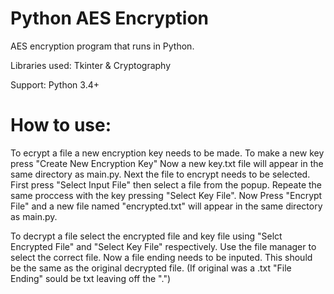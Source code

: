 # Python AES Encryption
AES encryption program that runs in Python.

Libraries used:
Tkinter & Cryptography

Support:
Python 3.4+

# How to use:
To ecrypt a file a new encryption key needs to be made. To make a new key press "Create New Encryption Key" Now a new key.txt file will appear in the same directory as main.py. Next the file to encrypt needs to be selected. First press "Select Input File" then select a file from the popup. Repeate the same proccess with the key pressing "Select Key File". Now Press "Encrypt File" and a new file named "encrypted.txt" will appear in the same directory as main.py.

To decrypt a file select the encrypted file and key file using "Selct Encrypted File" and "Select Key File" respectively. Use the file manager to select the correct file. Now a file ending needs to be inputed. This should be the same as the original decrypted file. (If original was a .txt "File Ending" sould be txt leaving off the ".")

